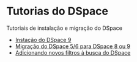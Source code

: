 # Tutorias do DSpace
Tutoriais de instalação e migração do DSpace

- [Instação do DSpace 9](/tutorial-de-instalacao-dspace9.md)
- [Migração do DSpace 5/6 para DSpace 8 ou 9](/tutorial-migracao-dspace.md)
- [Adicionando novos filtros à busca do DSpace](/tutorial-add-novos-filtros-a-busca-dspace.md)
